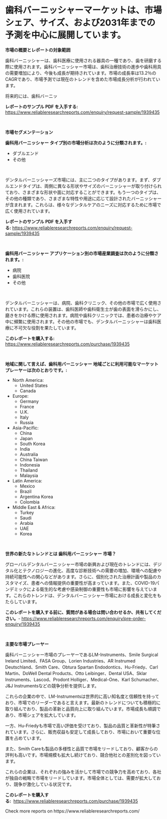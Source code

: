<p><h1>歯科バーニッシャーマーケットは、市場シェア、サイズ、および2031年までの予測を中心に展開しています。</h1></p><p><strong>市場の概要とレポートの対象範囲</strong></p>
<p><p>歯科バーニッシャーは、歯科医療に使用される器具の一種であり、歯を研磨する際に使用されます。歯科バーニッシャー市場は、歯科治療技術の進歩や歯科用具の需要増加により、今後も成長が期待されています。市場の成長率は13.2％のCAGRであり、市場予測では現在のトレンドを含めた市場成長分析が行われています。</p><p>将来的には、歯科バーニッ</p></p>
<p><strong>レポートのサンプル PDF を入手する:</strong> <a href="https://www.reliableresearchreports.com/enquiry/request-sample/1939435">https://www.reliableresearchreports.com/enquiry/request-sample/1939435</a></p>
<p>&nbsp;</p>
<p><strong>市場セグメンテーション</strong></p>
<p><strong>歯科用バーニッシャー タイプ別の市場分析は次のように分類されます。:</strong></p>
<p><ul><li>ダブルエンド</li><li>その他</li></ul></p>
<p>&nbsp;</p>
<p><p>デンタルバーニッシャーズ市場には、主に二つのタイプがあります。まず、ダブルエンドタイプは、両側に異なる形状やサイズのバーニッシャーが取り付けられており、さまざまな形状や面に対応することができます。もう一つのタイプは、その他の種類であり、さまざまな特性や用途に応じて設計されたバーニッシャーが含まれます。これらは、様々なデンタルケアのニーズに対応するために市場で広く使用されています。</p></p>
<p><strong>レポートのサンプル PDF を入手する:</strong>&nbsp;<a href="https://www.reliableresearchreports.com/enquiry/request-sample/1939435">https://www.reliableresearchreports.com/enquiry/request-sample/1939435</a></p>
<p>&nbsp;</p>
<p><strong> 歯科用バーニッシャー アプリケーション別の市場産業調査は次のように分類されます。:</strong></p>
<p><ul><li>病院</li><li>歯科医院</li><li>その他</li></ul></p>
<p>&nbsp;</p>
<p><p>デンタルバーニッシャーは、病院、歯科クリニック、その他の市場で広く使用されています。これらの装置は、歯科医師や歯科衛生士が歯の表面を滑らかにし、磨きをかける際に使用されます。病院や歯科クリニックでは、患者の治療やケア中に頻繁に使用されます。その他の市場でも、デンタルバーニッシャーは歯科医療に不可欠な役割を果たしています。</p></p>
<p><strong>このレポートを購入する:</strong>&nbsp; <a href="https://www.reliableresearchreports.com/purchase/1939435">https://www.reliableresearchreports.com/purchase/1939435</a></p>
<p>&nbsp;</p>
<p><strong>地域に関して言えば、歯科用バーニッシャー 地域ごとに利用可能なマーケットプレーヤーは次のとおりです。:</strong></p>
<p><ul>
    <li>
        North America:
        <ul>
            <li>United States</li>
            <li>Canada</li>
        </ul>
    </li>
    <li>
        Europe:
        <ul>
            <li>Germany</li>
            <li>France</li>
            <li>U.K.</li>
            <li>Italy</li>
            <li>Russia</li>
        </ul>
    </li>
    <li>
        Asia-Pacific:
        <ul>
            <li>China</li>
            <li>Japan</li>
            <li>South Korea</li>
            <li>India</li>
            <li>Australia</li>
            <li>China Taiwan</li>
            <li>Indonesia</li>
            <li>Thailand</li>
            <li>Malaysia</li>
        </ul>
    </li>
    <li>
        Latin America:
        <ul>
            <li>Mexico</li>
            <li>Brazil</li>
            <li>Argentina Korea</li>
            <li>Colombia</li>
        </ul>
    </li>
    <li>
        Middle East & Africa:
        <ul>
            <li>Turkey</li>
            <li>Saudi</li>
            <li>Arabia</li>
            <li>UAE</li>
            <li>Korea</li>
        </ul>
    </li>
    </ul></p>
<p>&nbsp;</p>
<p><strong>世界の新たなトレンドとは 歯科用バーニッシャー 市場？</strong></p>
<p><p>グローバルデンタルバーニッシャー市場の新興および現在のトレンドには、デジタル化とテクノロジーの進化、高度な診断技術への需要の増加、環境への配慮や持続可能性への関心などがあります。さらに、個別化された治療計画や製品のカスタマイズ、患者への情報提供の重要性が高まっています。また、COVID-19パンデミックによる衛生的な考慮や感染制御の重要性も市場に影響を与えています。これらのトレンドは、デンタルバーニッシャー市場における成長と変化をもたらしています。</p></p>
<p><strong>このレポートを購入する前に、質問がある場合は問い合わせるか、共有してください。</strong>- <a href="https://www.reliableresearchreports.com/enquiry/pre-order-enquiry/1939435">https://www.reliableresearchreports.com/enquiry/pre-order-enquiry/1939435</a></p>
<p>&nbsp;</p>
<p><strong>主要な市場プレーヤー</strong></p>
<p><p>歯科バーニッシャー市場のプレーヤーであるLM-Instruments、Smile Surgical Ireland Limited、FASA Group、Lorien Industries、AR Instrumed Deutschland、Smith Care、Obtura Spartan Endodontics、Hu-Friedy、Carl Martin、DoWell Dental Products、Otto Leibinger、Dental USA、Sklar Instruments、Lascod、Prodont Holliger、Medical-One、Karl Schumacher、J&J Instrumentsなどの競争分析を提供します。</p><p>これらの企業の中で、LM-Instrumentsは世界的に高い知名度と信頼性を持っており、市場でのリーダーであると言えます。最新のトレンドについても積極的に取り組んでおり、製品の革新と品質向上に取り組んでいます。市場成長も順調であり、市場シェアを拡大しています。</p><p>一方、Hu-Friedyも市場で高い評価を受けており、製品の品質と革新性が特筆されています。さらに、販売収益も安定して成長しており、市場において重要な位置を占めています。</p><p>また、Smith Careも製品の多様性と品質で市場をリードしており、顧客からの評判も高いです。市場規模も拡大し続けており、競合他社との差別化を図っています。</p><p>これらの企業は、それぞれの強みを活かして市場での競争力を高めており、各社が独自の戦略で市場をリードしています。市場全体としては、需要が拡大しており、競争が激化している状況です。</p></p>
<p><strong>このレポートを購入する:</strong>&nbsp;&nbsp;<a href="https://www.reliableresearchreports.com/purchase/1939435">https://www.reliableresearchreports.com/purchase/1939435</a></p>
<p>Check more reports on https://www.reliableresearchreports.com/</p>